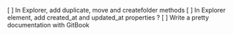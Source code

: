 [ ] In Explorer, add duplicate, move and createfolder methods
[ ] In Explorer element, add created_at and updated_at properties ?
[ ] Write a pretty documentation with GitBook
